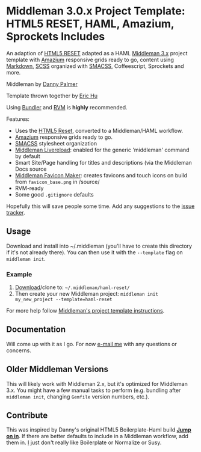 # Middleman 3.0.x Project Template: HTML5 RESET, HAML, Amazium, Sprockets Includes

An adaption of [HTML5 RESET](http://html5reset.org/) adapted as a HAML [Middleman 3.x](http://middlemanapp.com/) project template with [Amazium](http://amazium.co.uk) responsive grids ready to go, content using [Markdown](http://daringfireball.net/projects/markdown/), [SCSS](http://sass-lang.com/) organized with [SMACSS](http://smacss.com/), Coffeescript, Sprockets and more.

Middleman by [Danny Palmer](http://www.dannyprose.com)

Template thrown together by [Eric Hu](http://erichu.info)

Using [Bundler](http://gembundler.com/) and [RVM](https://rvm.io/) is **highly** recommended.

Features:

* Uses the [HTML5 Reset](http://www.html5reset.org), converted to a Middleman/HAML workflow.
* [Amazium](http://amazium.co.uk/) responsive grids ready to go.
* [SMACSS](http://smacss.com/) stylesheet organization
* [Middleman Livereload](https://github.com/middleman/middleman-livereload): enabled for the generic 'middleman' command by default
* Smart Site/Page handling for titles and descriptions (via the Middleman Docs source
* [Middleman Favicon Maker](https://github.com/follmann/middleman-favicon-maker): creates favicons and touch icons on build from `favicon_base.png` in /source/
* RVM-ready
* Some good `.gitignore` defaults

Hopefully this will save people some time. Add any suggestions to the [issue tracker](https://github.com/dannyprose/Middleman-HTML5-Boilerplate-HAML-Project-Template/issues).

## Usage

Download and install into ~/.middleman (you'll have to create this directory if it's not already there). You can then use it with the `--template` flag on `middleman init`. 

### Example

1. [Download](https://github.com/er1chu/Middleman-HTML5Reset-Haml/zipball/master)/clone to: `~/.middleman/haml-reset/`
2. Then create your new Middleman project: `middleman init my_new_project --template=haml-reset`

For more help follow [Middleman's project template instructions](http://middlemanapp.com/getting-started/welcome/).


## Documentation

Will come up with it as I go. For now [e-mail me](mailto:mail@erichu.info) with any questions or concerns.

## Older Middleman Versions

This will likely work with Middleman 2.x, but it's optimized for Middleman 3.x. You might have a few manual tasks to perform (e.g. bundling after `middleman init`, changing `Gemfile` version numbers, etc.). 

## Contribute

This was inspired by Danny's original HTML5 Boilerplate-Haml build **[Jump on in](https://github.com/dannyprose/Middleman-HTML5BP-HAML)**. If there are better defaults to include in a Middleman workflow, add them in. [I](http://erichu.info) just don't really like Boilerplate or Normalize or Susy.